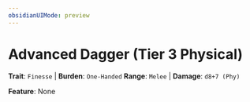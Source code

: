 ```yaml
---
obsidianUIMode: preview
---
```

# Advanced Dagger (Tier 3 Physical)

**Trait**: `Finesse` | **Burden**: `One-Handed`
**Range**: `Melee` | **Damage**: `d8+7 (Phy)`

**Feature**: None
